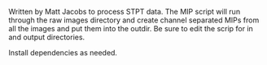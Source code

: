 Written by Matt Jacobs to process STPT data. The MIP script will run through the raw images directory and create channel separated MIPs from all the images and put them into the outdir. Be sure to edit the scrip for in and output directories.

Install dependencies as needed.
